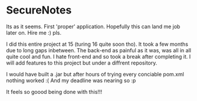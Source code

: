 # SecureNotes
Its as it seems.
First 'proper' application.
Hopefully this can land me job later on.
Hire me :) pls.

I did this entire project at 15 (turing 16 quite soon tho).
It took a few months due to long gaps inbetween.
The back-end as painful as it was, was all in all quite cool and fun.
I hate front-end and so took a break after completing it.
I will add features to this project but under a diffrent repository.

I would have built a .jar but after hours of trying every conciable pom.xml nothing worked :(
And my deadline was nearing so :p

It feels so goood being done with this!!!

